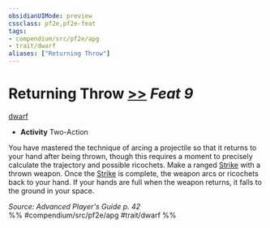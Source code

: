 ```yaml
---
obsidianUIMode: preview
cssclass: pf2e,pf2e-feat
tags:
- compendium/src/pf2e/apg
- trait/dwarf
aliases: ["Returning Throw"]
---
```

# Returning Throw  [>>](rules/core-rulebook/chapter-9-playing-the-game.md#Actions "Two-Action") *Feat 9*  
[dwarf](rules/traits/dwarf.md)  

- **Activity** Two-Action

You have mastered the technique of arcing a projectile so that it returns to your hand after being thrown, though this requires a moment to precisely calculate the trajectory and possible ricochets. Make a ranged [Strike](rules/actions/strike.md) with a thrown weapon. Once the [Strike](rules/actions/strike.md) is complete, the weapon arcs or ricochets back to your hand. If your hands are full when the weapon returns, it falls to the ground in your space.

*Source: Advanced Player's Guide p. 42*  
%% #compendium/src/pf2e/apg #trait/dwarf %%